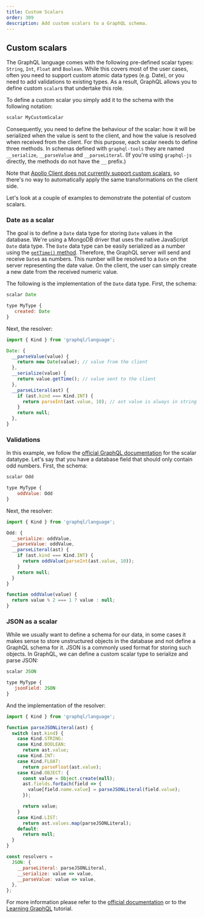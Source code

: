 ```yaml
---
title: Custom Scalars
order: 309
description: Add custom scalars to a GraphQL schema.
---
```


## Custom scalars

The GraphQL language comes with the following pre-defined scalar types: `String`, `Int`, `Float` and `Boolean`. While this covers most of the user cases, often you need to support custom atomic data types (e.g. Date), or you need to add validations to existing types. As a result, GraphQL allows you to define custom `scalar`s that undertake this role.

To define a custom scalar you simply add it to the schema with the following notation:

```js
scalar MyCustomScalar
```

Consequently, you need to define the behaviour of the scalar: how it will be serialized when the value is sent to the client, and how the value is resolved when received from the client. For this purpose, each scalar needs to define three methods. In schemas defined with `graphql-tools` they are named `__serialize`, `__parseValue` and `__parseLiteral`. (If you're using `graphql-js` directly, the methods do not have the `__` prefix.)

Note that [Apollo Client does not currently support custom scalars](https://github.com/apollostack/apollo-client/issues/585), so there's no way to automatically apply the same transformations on the client side.

Let's look at a couple of examples to demonstrate the potential of custom scalars.

### Date as a scalar

The goal is to define a `Date` data type for storing `Date` values in the database. We're using a MongoDB driver that uses the native JavaScript `Date` data type. The `Date` data type can be easily serialized as a number using the [`getTime()` method](https://developer.mozilla.org/en-US/docs/Web/JavaScript/Reference/Global_Objects/Date/getTime). Therefore, the GraphQL server will send and receive `Date`s as numbers. This number will be resolved to a `Date` on the server representing the date value. On the client, the user can simply create a new date from the received numeric value.

The following is the implementation of the `Date` data type. First, the schema:

```js
scalar Date

type MyType {
   created: Date
}
```

Next, the resolver:

```js
import { Kind } from 'graphql/language';

Date: {
  __parseValue(value) {
    return new Date(value); // value from the client
  },
  __serialize(value) {
    return value.getTime(); // value sent to the client
  },
  __parseLiteral(ast) {
    if (ast.kind === Kind.INT) {
      return parseInt(ast.value, 10); // ast value is always in string format
    }
    return null;
  },
}
```

### Validations

In this example, we follow the [official GraphQL documentation](http://graphql.org/docs/api-reference-type-system/) for the scalar datatype. Let's say that you have a database field that should only contain odd numbers. First, the schema:

```js
scalar Odd

type MyType {
    oddValue: Odd
}
```

Next, the resolver:

```js
import { Kind } from 'graphql/language';

Odd: {
  __serialize: oddValue,
  __parseValue: oddValue,
  __parseLiteral(ast) {
    if (ast.kind === Kind.INT) {
      return oddValue(parseInt(ast.value, 10));
    }
    return null;
  }
}

function oddValue(value) {
  return value % 2 === 1 ? value : null;
}
```

### JSON as a scalar

While we usually want to define a schema for our data, in some cases it makes sense to store unstructured objects in the database and not define a GraphQL schema for it. JSON is a commonly used format for storing such objects. In GraphQL, we can define a custom scalar type to serialize and parse JSON:


```js
scalar JSON

type MyType {
   jsonField: JSON
}
```

And the implementation of the resolver:

```js
import { Kind } from 'graphql/language';

function parseJSONLiteral(ast) {
  switch (ast.kind) {
    case Kind.STRING:
    case Kind.BOOLEAN:
      return ast.value;
    case Kind.INT:
    case Kind.FLOAT:
      return parseFloat(ast.value);
    case Kind.OBJECT: {
      const value = Object.create(null);
      ast.fields.forEach(field => {
        value[field.name.value] = parseJSONLiteral(field.value);
      });

      return value;
    }
    case Kind.LIST:
      return ast.values.map(parseJSONLiteral);
    default:
      return null;
  }
}

const resolvers =
  JSON: {
    __parseLiteral: parseJSONLiteral,
    __serialize: value => value,
    __parseValue: value => value,
  },
};
```

For more information please refer to the [official documentation](http://graphql.org/docs/api-reference-type-system/) or to the [Learning GraphQL](https://github.com/mugli/learning-graphql/blob/master/7.%20Deep%20Dive%20into%20GraphQL%20Type%20System.md) tutorial.
